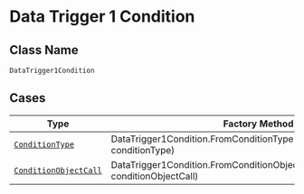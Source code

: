 
# Data Trigger 1 Condition

## Class Name

`DataTrigger1Condition`

## Cases

| Type | Factory Method |
|  --- | --- |
| [`ConditionType`](../../../doc/models/condition-type.md) | DataTrigger1Condition.FromConditionType(ConditionType conditionType) |
| [`ConditionObjectCall`](../../../doc/models/condition-object-call.md) | DataTrigger1Condition.FromConditionObjectCall(ConditionObjectCall conditionObjectCall) |

